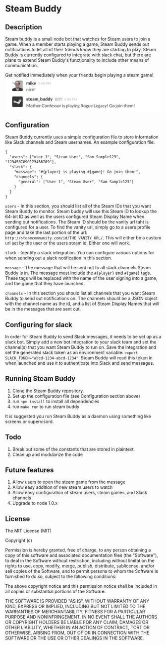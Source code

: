 # Steam Buddy

## Description
Steam buddy is a small node bot that watches for Steam users to join a game. When a member starts playing a game, Steam Buddy sends out notifications to let all of their friends know they are starting to play. Steam Buddy is currently configured to integrate with slack chat, but there are plans to extend Steam Buddy's functionality to include other means of communication.


Get notified immediately when your friends begin playing a steam game!
![Steam Buddy Screenshot](/img/steam_buddy.png)

## Configuration
Steam Buddy currently uses a simple configuration file to store information like Slack channels and Steam usernames. An example configuration file:

    {
      "users": ["user_1", "Steam_User", "Sam_Sample123", "1234567890123456789"],
	  "slack": {
	    "message": "#{player} is playing #{game}! Go join them!",
	    "channels": {
		  "general": ["User 1", "Steam User", "Sam Sample123"]
	    }
	  }	
	}

`users` - In this section, you should list all of the Steam IDs that you want Steam Buddy to monitor. Steam buddy will use this Steam ID to lookup the 64-bit ID as well as the users configured Steam Display Name when sending out notifications. The Steam ID should be the vanity url taht is configured for a user. To find the vanity url, simply go to a users profile page and take the last portion of the url: `http://steamcommunity.com/id/THE_VANITY_URL/`. This will either be a custom url set by the user or the users steam id. Either one will work.

`slack` - Identify a slack integration. You can configure various options for when sending out a slack notification in this section.

  `message` - The message that will be sent out to all slack channels Steam Buddy is in. The message must include the `#{player}` and `#{game}` tags. These tags will be replaced with the name of the user signing into a game, and the game that they have launched.

  `channels` - In this section you should list all channels that you want Steam Buddy to send out notifications on. The channels should be a JSON object with the channel name as the id, and a list of Steam Display Names that will be in the messages that are sent out.


## Configuring for slack
In order for Steam Buddy to send Slack messages, it needs to be set up as a slack bot. Simply add a new bot integration to your slack team and set the channel(s) that you want Steam Buddy to run on. Save the integration and set the generated slack token as an environment variable: `export SLACK_TOKEN="abcd-1234-abcd-1234"`. Steam Buddy will read this token in when launched and use it to authenticate into Slack and send messages.


## Running Steam Buddy
1. Clone the Steam Buddy repository.
2. Set up the configuration file (see Configuration section above)
3. run `npm install` to install all dependencies
4. run `make run` to run steam buddy

It is suggested you run Steam Buddy as a daemon using something like screens or supervisord.

## Todo
1. Break out some of the constants that are stored in plaintext
2. Clean up and modularize the code

## Future features
1. Allow users to open the steam game from the message
2. Allow easy addition of new steam users to watch
3. Allow easy configuration of steam users, steam games, and Slack channels
4. Upgrade to node 1.0.x

## License
The MIT License (MIT)

Copyright (c) <year> <copyright holders>

Permission is hereby granted, free of charge, to any person obtaining a copy
of this software and associated documentation files (the "Software"), to deal
in the Software without restriction, including without limitation the rights
to use, copy, modify, merge, publish, distribute, sublicense, and/or sell
copies of the Software, and to permit persons to whom the Software is
furnished to do so, subject to the following conditions:

The above copyright notice and this permission notice shall be included in
all copies or substantial portions of the Software.

THE SOFTWARE IS PROVIDED "AS IS", WITHOUT WARRANTY OF ANY KIND, EXPRESS OR
IMPLIED, INCLUDING BUT NOT LIMITED TO THE WARRANTIES OF MERCHANTABILITY,
FITNESS FOR A PARTICULAR PURPOSE AND NONINFRINGEMENT. IN NO EVENT SHALL THE
AUTHORS OR COPYRIGHT HOLDERS BE LIABLE FOR ANY CLAIM, DAMAGES OR OTHER
LIABILITY, WHETHER IN AN ACTION OF CONTRACT, TORT OR OTHERWISE, ARISING FROM,
OUT OF OR IN CONNECTION WITH THE SOFTWARE OR THE USE OR OTHER DEALINGS IN
THE SOFTWARE.

